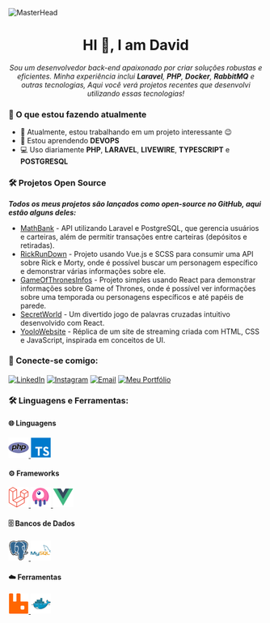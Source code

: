 ![MasterHead](https://i.pinimg.com/originals/02/01/1e/02011ec8554277b8c70bf22fb192123c.gif)

<h1 align="center">HI 👋, I am David</h1>

<p align="center">
  <em>Sou um desenvolvedor back-end apaixonado por criar soluções robustas e eficientes. Minha experiência inclui <strong>Laravel</strong>, <strong>PHP</strong>, <strong>Docker</strong>, <strong>RabbitMQ</strong> e outras tecnologias,  Aqui você verá projetos recentes que desenvolvi utilizando essas tecnologias!</em>
</p>

### 💼 O que estou fazendo atualmente
- 🔭 Atualmente, estou trabalhando em um projeto interessante :wink:
- 🌱 Estou aprendendo <strong>DEVOPS</strong>
- 💻 Uso diariamente <strong>PHP</strong>, <strong>LARAVEL</strong>, <strong>LIVEWIRE</strong>, <strong>TYPESCRIPT</strong> e <strong>POSTGRESQL</strong>

### 🛠️ Projetos Open Source
***Todos os meus projetos são lançados como open-source no GitHub, aqui estão alguns deles:***
- [MathBank](https://github.com/DaviProgramming/mathbank) - API utilizando Laravel e PostgreSQL, que gerencia usuários e carteiras, além de permitir transações entre carteiras (depósitos e retiradas).
- [RickRunDown](https://github.com/DaviProgramming/rickrundown) - Projeto usando Vue.js e SCSS para consumir uma API sobre Rick e Morty, onde é possível buscar um personagem específico e demonstrar várias informações sobre ele.
- [GameOfThronesInfos](https://github.com/DaviProgramming/GameOfThrones-React-Website) - Projeto simples usando React para demonstrar informações sobre Game of Thrones, onde é possível ver informações sobre uma temporada ou personagens específicos e até papéis de parede.
- [SecretWorld](https://github.com/DaviProgramming/secretword-reactproject) - Um divertido jogo de palavras cruzadas intuitivo desenvolvido com React.
- [YooloWebsite](https://github.com/DaviProgramming/Yoolo-Site-for-movies-and-series) - Réplica de um site de streaming criada com HTML, CSS e JavaScript, inspirada em conceitos de UI.

### 🤝 Conecte-se comigo:
<p align="left">
  <a href="https://www.linkedin.com/in/davidoliveiradev/" target="blank"><img align="center" src="https://raw.githubusercontent.com/dmhendricks/signature-social-icons/master/icons/round-flat-filled/50px/linkedin.png" alt="LinkedIn" height="40" width="40" /></a>
  <a href="https://instagram.com/asdavidoliveira" target="blank"><img align="center" src="https://raw.githubusercontent.com/dmhendricks/signature-social-icons/master/icons/round-flat-filled/50px/instagram.png" alt="Instagram" height="40" width="40" /></a>
  <a href="mailto:daviddenisson2014@gmail.com" target="blank"><img align="center" src="https://raw.githubusercontent.com/dmhendricks/signature-social-icons/master/icons/round-flat-filled/50px/mail.png" alt="Email" height="40" width="40" /></a>
  <a href="https://david-portfolio-plum.vercel.app/" target="blank"><img align="center" src="https://raw.githubusercontent.com/dmhendricks/signature-social-icons/master/icons/round-flat-filled/50px/website.png" alt="Meu Portfólio" height="40" width="40" /></a>
</p>

### 🛠️ Linguagens e Ferramentas:

#### 🌐 Linguagens
<p align="left"> 
    <a href="https://www.php.net/" target="_blank" rel="noreferrer">
        <img src="https://raw.githubusercontent.com/devicons/devicon/master/icons/php/php-original.svg" alt="PHP" width="40" height="40" />
    </a>
    <a href="https://www.typescriptlang.org/" target="_blank" rel="noreferrer">
        <img src="https://raw.githubusercontent.com/devicons/devicon/master/icons/typescript/typescript-original.svg" alt="TypeScript" width="40" height="40" />
    </a>
</p>

#### ⚙️ Frameworks
<p align="left"> 
    <a href="https://laravel.com/" target="_blank" rel="noreferrer">
        <img src="https://raw.githubusercontent.com/devicons/devicon/ca28c779441053191ff11710fe24a9e6c23690d6/icons/laravel/laravel-original.svg" alt="Laravel" width="40" height="40" />
    </a>
    <a href="https://livewire.laravel.com/" target="_blank">
        <img src="https://raw.githubusercontent.com/devicons/devicon/ca28c779441053191ff11710fe24a9e6c23690d6/icons/livewire/livewire-original.svg" alt="Livewire" width="40" height="40" />
    </a>
    <a href="https://vuejs.org/" target="_blank" rel="noreferrer">
        <img src="https://raw.githubusercontent.com/devicons/devicon/1119b9f84c0290e0f0b38982099a2bd027a48bf1/icons/vuejs/vuejs-original.svg" alt="Vue.js" width="40" height="40" />
    </a>
</p>

#### 🗄️ Bancos de Dados
<p align="left"> 
    <a href="https://www.postgresql.org/" target="_blank" rel="noreferrer">
        <img src="https://raw.githubusercontent.com/devicons/devicon/ca28c779441053191ff11710fe24a9e6c23690d6/icons/postgresql/postgresql-original.svg" alt="PostgreSQL" width="40" height="40" />
    </a>
    <a href="https://www.mysql.com/" target="_blank" rel="noreferrer"> 
        <img src="https://raw.githubusercontent.com/devicons/devicon/master/icons/mysql/mysql-original-wordmark.svg" alt="MySQL" width="40" height="40" /> 
    </a>
</p>

#### ☁️ Ferramentas
<p align="left"> 
    <a href="https://www.rabbitmq.com/" target="_blank" rel="noreferrer">
        <img src="https://raw.githubusercontent.com/devicons/devicon/ca28c779441053191ff11710fe24a9e6c23690d6/icons/rabbitmq/rabbitmq-original.svg" alt="RabbitMQ" width="40" height="40" />
    </a>
    <a href="https://www.docker.com/" target="_blank" rel="noreferrer">
        <img src="https://raw.githubusercontent.com/devicons/devicon/ca28c779441053191ff11710fe24a9e6c23690d6/icons/docker/docker-original.svg" width="40" height="40" />
    </a>
</p>
